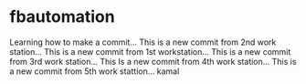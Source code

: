 # fbautomation
Learning how to make a commit...
This is a new commit from 2nd work station...
This is a new commit from 1st workstation...
This is a new commit from 3rd work station...
This Is a new commit from 4th work station...
This is a new commit from 5th work stattion...
kamal

